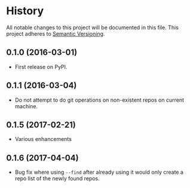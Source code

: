 # History
All notable changes to this project will be documented in this file. This project adheres to [Semantic Versioning](http://semver.org/).

## 0.1.0 (2016-03-01)
* First release on PyPI.

## 0.1.1 (2016-03-04)
* Do not attempt to do git operations on non-existent repos on current machine.

## 0.1.5 (2017-02-21)
* Various enhancements

## 0.1.6 (2017-04-04)
* Bug fix where using `--find` after already using it would only create a repo list of the newly found repos.

